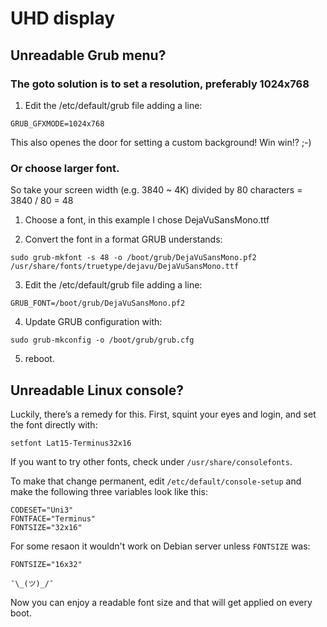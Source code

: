 # UHD display

## Unreadable Grub menu?

### The goto solution is to set a resolution, preferably 1024x768

1. Edit the /etc/default/grub file adding a line:
```
GRUB_GFXMODE=1024x768
```

This also openes the door for setting a custom background! Win win!? ;-)

### Or choose larger font.

So take your screen width (e.g. 3840 ~ 4K) divided by 80 characters = 3840 / 80 = 48

1. Choose a font, in this example I chose DejaVuSansMono.ttf

2. Convert the font in a format GRUB understands:
```
sudo grub-mkfont -s 48 -o /boot/grub/DejaVuSansMono.pf2 /usr/share/fonts/truetype/dejavu/DejaVuSansMono.ttf
```

3. Edit the /etc/default/grub file adding a line:
```
GRUB_FONT=/boot/grub/DejaVuSansMono.pf2
```

4. Update GRUB configuration with:
```
sudo grub-mkconfig -o /boot/grub/grub.cfg
```

5. reboot.

## Unreadable Linux console?

Luckily, there’s a remedy for this. First, squint your eyes and login, and set the font directly with:
```
setfont Lat15-Terminus32x16
```

If you want to try other fonts, check under `/usr/share/consolefonts`.

To make that change permanent, edit `/etc/default/console-setup` and make the following three variables look like this:
```
CODESET="Uni3"
FONTFACE="Terminus"
FONTSIZE="32x16"
```
For some resaon it wouldn't work on Debian server unless `FONTSIZE` was:
```
FONTSIZE="16x32"

¯\_(ツ)_/¯
```

Now you can enjoy a readable font size and that will get applied on every boot.